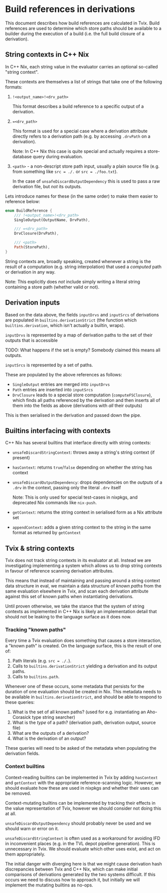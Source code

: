 Build references in derivations
===============================

This document describes how build references are calculated in Tvix. Build
references are used to determine which store paths should be available to a
builder during the execution of a build (i.e. the full build closure of a
derivation).

## String contexts in C++ Nix

In C++ Nix, each string value in the evaluator carries an optional so-called
"string context".

These contexts are themselves a list of strings that take one of the following
formats:

1. `!<output_name>!<drv_path>`

   This format describes a build reference to a specific output of a derivation.

2. `=<drv_path>`

   This format is used for a special case where a derivation attribute directly
   refers to a derivation path (e.g. by accessing `.drvPath` on a derivation).

   Note: In C++ Nix this case is quite special and actually requires a
   store-database query during evaluation.

3. `<path>` - a non-descript store path input, usually a plain source file (e.g.
   from something like `src = ./.` or `src = ./foo.txt`).

   In the case of `unsafeDiscardOutputDependency` this is used to pass a raw
   derivation file, but *not* its outputs.

Lets introduce names for these (in the same order) to make them easier to
reference below:

```rust
enum BuildReference {
    /// !<output_name>!<drv_path>
    SingleOutput(OutputName, DrvPath),

    /// =<drv_path>
    DrvClosure(DrvPath),

    /// <path>
    Path(StorePath),
}
```

String contexts are, broadly speaking, created whenever a string is the result
of a computation (e.g. string interpolation) that used a *computed* path or
derivation in any way.

Note: This explicitly does *not* include simply writing a literal string
containing a store path (whether valid or not).

## Derivation inputs

Based on the data above, the fields `inputDrvs` and `inputSrcs` of derivations
are populated in `builtins.derivationStrict` (the function which
`builtins.derivation`, which isn't actually a builtin, wraps).

`inputDrvs` is represented by a map of derivation paths to the set of their
outputs that is accessible

TODO: What happens if the set is empty? Somebody claimed this means all outputs.

`inputSrcs` is represented by a set of paths.

These are populated by the above references as follows:

* `SingleOutput` entries are merged into `inputDrvs`
* `Path` entries are inserted into `inputSrcs`
* `DrvClosure` leads to a special store computation (`computeFSClosure`), which
  finds all paths referenced by the derivation and then inserts all of them into
  the fields as above (derivations with _all_ their outputs)

This is then serialised in the derivation and passed down the pipe.

## Builtins interfacing with contexts

C++ Nix has several builtins that interface directly with string contexts:

* `unsafeDiscardStringContext`: throws away a string's string context (if
  present)
* `hasContext`: returns `true`/`false` depending on whether the string has
  context
* `unsafeDiscardOutputDependency`: drops dependencies on the *outputs* of a
  `.drv` in the context, passing only the literal `.drv` itself

  Note: This is only used for special test-cases in nixpkgs, and deprecated Nix
  commands like `nix-push`.
* `getContext`: returns the string context in serialised form as a Nix attribute
  set
* `appendContext`: adds a given string context to the string in the same format
  as returned by `getContext`

## Tvix & string contexts

Tvix does not track string contexts in its evaluator at all. Instead we are
investigating implementing a system which allows us to drop string contexts in
favour of reference scanning derivation attributes.

This means that instead of maintaining and passing around a string context data
structure in eval, we maintain a data structure of *known paths* from the same
evaluation elsewhere in Tvix, and scan each derivation attribute against this
set of known paths when instantiating derivations.

Until proven otherwise, we take the stance that the system of string contexts as
implemented in C++ Nix is likely an implementation detail that should not be
leaking to the language surface as it does now.

### Tracking "known paths"

Every time a Tvix evaluation does something that causes a store interaction, a
"known path" is created. On the language surface, this is the result of one of:

1. Path literals (e.g. `src = ./.`).
2. Calls to `builtins.derivationStrict` yielding a derivation and its output
   paths.
3. Calls to `builtins.path`.

Whenever one of these occurs, some metadata that persists for the duration of
one evaluation should be created in Nix. This metadata needs to be available in
`builtins.derivationStrict`, and should be able to respond to these queries:

1. What is the set of all known paths? (used for e.g. instantiating an
   Aho-Corasick type string searcher)
2. What is the _type_ of a path? (derivation path, derivation output, source
   file)
3. What are the outputs of a derivation?
4. What is the derivation of an output?

These queries will need to be asked of the metadata when populating the
derivation fields.

### Context builtins

Context-reading builtins can be implemented in Tvix by adding `hasContext` and
`getContext` with the appropriate reference-scanning logic. However, we should
evaluate how these are used in nixpkgs and whether their uses can be removed.

Context-mutating builtins can be implemented by tracking their effects in the
value representation of Tvix, however we should consider not doing this at all.

`unsafeDiscardOutputDependency` should probably never be used and we should warn
or error on it.

`unsafeDiscardStringContext` is often used as a workaround for avoiding IFD in
inconvenient places (e.g. in the TVL depot pipeline generation). This is
unnecessary in Tvix. We should evaluate which other uses exist, and act on them
appropriately.

The initial danger with diverging here is that we might cause derivation hash
discrepancies between Tvix and C++ Nix, which can make initial comparisons of
derivations generated by the two systems difficult. If this occurs we need to
discuss how to approach it, but initially we will implement the mutating
builtins as no-ops.
